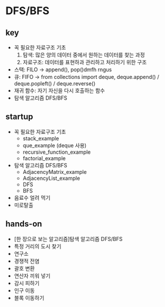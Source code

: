 # DFS/BFS

## key
- 꼭 필요한 자료구조 기초
  1. 탐색: 많은 양의 데이터 중에서 원하는 데이터를 찾는 과정
  2. 자료구조: 데이터를 표현하과 관리하고 처리하기 위한 구조
- 스택: FILO -> append(), pop()dmfh rngus
- 큐: FIFO -> from collections import deque, deque.append() / deque.popleft() / deque.reverse()
- 재귀 함수: 자기 자신을 다시 호출하는 함수
- 탐색 알고리즘 DFS/BFS


## startup
- 꼭 필요한 자료구조 기초
  - stack_example
  - que_example (deque 사용)
  - recursive_function_example
  - factorial_example
- 탐색 알고리즘 DFS/BFS
  - AdjacencyMatrix_example
  - AdjacencyList_example
  - DFS
  - BFS
- 음료수 얼려 먹기
- 미로탈출


## hands-on
- [한 장으로 보는 알고리즘]탐색 알고리즘 DFS/BFS
- 특정 거리의 도시 찾기
- 연구소
- 경쟁적 전염
- 괄호 변환
- 연산자 끼워 넣기
- 감시 피하기
- 인구 이동
- 블록 이동하기
